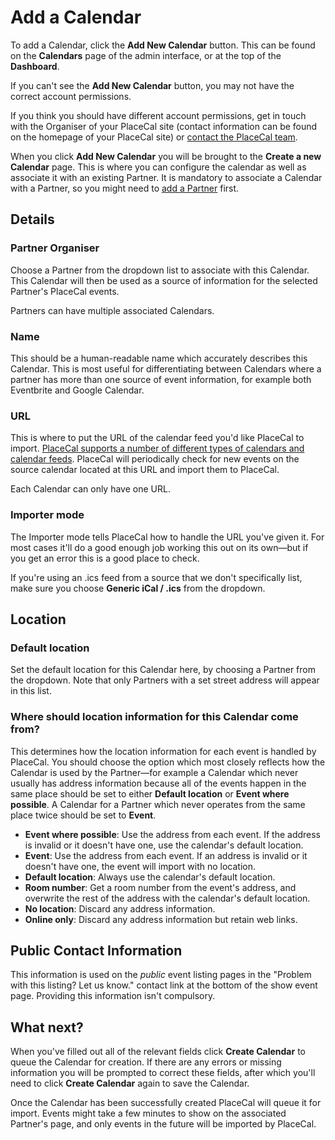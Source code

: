 # Add a Calendar

To add a Calendar, click the **Add New Calendar** button. This can be found on the **Calendars** page of the admin interface, or at the top of the **Dashboard**.&#x20;

If you can't see the **Add New Calendar** button, you may not have the correct account permissions. &#x20;

If you think you should have different account permissions, get in touch with the Organiser of your PlaceCal site (contact information can be found on the homepage of your PlaceCal site) or [contact the PlaceCal team](mailto:support@placecal.org).&#x20;

When you click **Add New Calendar** you will be brought to the **Create a new Calendar** page. This is where you can configure the calendar as well as associate it with an existing Partner. It is mandatory to associate a Calendar with a Partner, so you might need to [add a Partner](add-a-partner.md) first.&#x20;

## Details

### Partner Organiser

Choose a Partner from the dropdown list to associate with this Calendar. This Calendar will then be used as a source of information for the selected Partner's PlaceCal events. &#x20;

Partners can have multiple associated Calendars.&#x20;

### Name

This should be a human-readable name which accurately describes this Calendar. This is most useful for differentiating between Calendars where a partner has more than one source of event information, for example both Eventbrite and Google Calendar.&#x20;

### URL

This is where to put the URL of the calendar feed you'd like PlaceCal to import. [PlaceCal supports a number of different types of calendars and calendar feeds](../reference/supported-calendar-sources/). PlaceCal will periodically check for new events on the source calendar located at this URL and import them to PlaceCal.&#x20;

Each Calendar can only have one URL.&#x20;

### Importer mode

The Importer mode tells PlaceCal how to handle the URL you've given it. For most cases it'll do a good enough job working this out on its own—but if you get an error this is a good place to check.&#x20;

If you're using an .ics feed from a source that we don't specifically list, make sure you choose **Generic iCal / .ics** from the dropdown.&#x20;

## Location

### Default location

Set the default location for this Calendar here, by choosing a Partner from the dropdown. Note that only Partners with a set street address will appear in this list.&#x20;

### Where should location information for this Calendar come from?&#x20;

This determines how the location information for each event is handled by PlaceCal. You should choose the option which most closely reflects how the Calendar is used by the Partner—for example a Calendar which never usually has address information because all of the events happen in the same place should be set to either **Default location** or **Event where possible**. A Calendar for a Partner which never operates from the same place twice should be set to **Event**. &#x20;

* **Event where possible**: Use the address from each event. If the address is invalid or it doesn't have one, use the calendar's default location.
* **Event**: Use the address from each event. If an address is invalid or it doesn't have one, the event will import with no location.
* **Default location**: Always use the calendar's default location.
* **Room number**: Get a room number from the event's address, and overwrite the rest of the address with the calendar's default location.
* **No location**: Discard any address information.
* **Online only**: Discard any address information but retain web links.

## Public Contact Information

This information is used on the _public_ event listing pages in the "Problem with this listing? Let us know." contact link at the bottom of the show event page. Providing this information isn't compulsory.

## What next?

When you've filled out all of the relevant fields click **Create Calendar** to queue the Calendar for creation. If there are any errors or missing information you will be prompted to correct these fields, after which you'll need to click **Create Calendar** again to save the Calendar.&#x20;

Once the Calendar has been successfully created PlaceCal will queue it for import. Events might take a few minutes to show on the associated Partner's page, and only events in the future will be imported by PlaceCal.&#x20;
